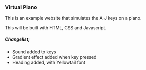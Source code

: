 ### Virtual Piano
This is an example website that simulates the A-J 
keys on a piano.

This will be built with HTML, CSS and Javascript.

##### Changelist;
- Sound added to keys
- Gradient effect added when key pressed
- Heading added, with Yellowtail font